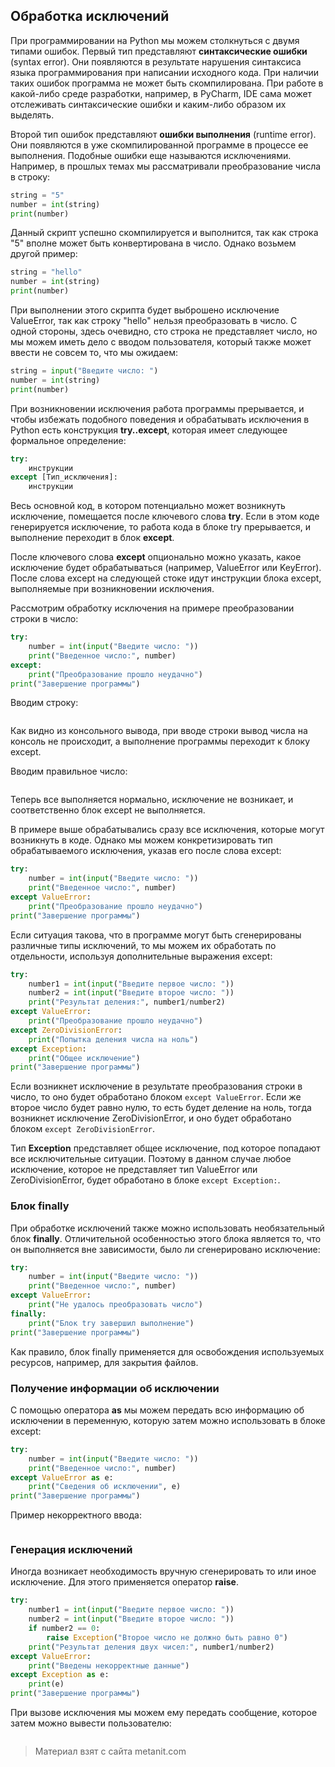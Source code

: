 ## Обработка исключений

При программировании на Python мы можем столкнуться с двумя типами ошибок. Первый тип представляют **синтаксические ошибки** (syntax error). Они появляются в результате нарушения синтаксиса языка программирования при написании исходного кода. При наличии таких ошибок программа не может быть скомпилирована. При работе в какой-либо среде разработки, например, в PyCharm, IDE сама может отслеживать синтаксические ошибки и каким-либо образом их выделять.

Второй тип ошибок представляют **ошибки выполнения** (runtime error). Они появляются в уже скомпилированной программе в процессе ее выполнения. Подобные ошибки еще называются исключениями. Например, в прошлых темах мы рассматривали преобразование числа в строку:

```py
string = "5"
number = int(string)
print(number)
```

Данный скрипт успешно скомпилируется и выполнится, так как строка "5" вполне может быть конвертирована в число. Однако возьмем другой пример:

```py
string = "hello"
number = int(string)
print(number)
```

При выполнении этого скрипта будет выброшено исключение ValueError, так как строку "hello" нельзя преобразовать в число. С одной стороны, здесь очевидно, сто строка не представляет число, но мы можем иметь дело с вводом пользователя, который также может ввести не совсем то, что мы ожидаем:

```py
string = input("Введите число: ")
number = int(string)
print(number)
```

При возникновении исключения работа программы прерывается, и чтобы избежать подобного поведения и обрабатывать исключения в Python есть конструкция **try..except**, которая имеет следующее формальное определение:

```py
try:
    инструкции
except [Тип_исключения]:
    инструкции
```

Весь основной код, в котором потенциально может возникнуть исключение, помещается после ключевого слова **try**. Если в этом коде генерируется исключение, то работа кода в блоке try прерывается, и выполнение переходит в блок **except**.

После ключевого слова **except** опционально можно указать, какое исключение будет обрабатываться (например, ValueError или KeyError). После слова except на следующей стоке идут инструкции блока except, выполняемые при возникновении исключения.

Рассмотрим обработку исключения на примере преобразовании строки в число:

```py
try:
    number = int(input("Введите число: "))
    print("Введенное число:", number)
except:
    print("Преобразование прошло неудачно")
print("Завершение программы")
```

Вводим строку:

```

```

Как видно из консольного вывода, при вводе строки вывод числа на консоль не происходит, а выполнение программы переходит к блоку except.

Вводим правильное число:

```

```

Теперь все выполняется нормально, исключение не возникает, и соответственно блок except не выполняется.

В примере выше обрабатывались сразу все исключения, которые могут возникнуть в коде. Однако мы можем конкретизировать тип обрабатываемого исключения, указав его после слова except:

```py
try:
    number = int(input("Введите число: "))
    print("Введенное число:", number)
except ValueError:
    print("Преобразование прошло неудачно")
print("Завершение программы")
```

Если ситуация такова, что в программе могут быть сгенерированы различные типы исключений, то мы можем их обработать по отдельности, используя дополнительные выражения except:

```py
try:
    number1 = int(input("Введите первое число: "))
    number2 = int(input("Введите второе число: "))
    print("Результат деления:", number1/number2)
except ValueError:
    print("Преобразование прошло неудачно")
except ZeroDivisionError:
    print("Попытка деления числа на ноль")
except Exception:
    print("Общее исключение")
print("Завершение программы")
```

Если возникнет исключение в результате преобразования строки в число, то оно будет обработано блоком `except ValueError`. Если же второе число будет равно нулю, то есть будет деление на ноль, тогда возникнет исключение ZeroDivisionError, и оно будет обработано блоком `except ZeroDivisionError`.

Тип **Exception** представляет общее исключение, под которое попадают все исключительные ситуации. Поэтому в данном случае любое исключение, которое не представляет тип ValueError или ZeroDivisionError, будет обработано в блоке `except Exception:`.

### Блок finally

При обработке исключений также можно использовать необязательный блок **finally**. Отличительной особенностью этого блока является то, что он выполняется вне зависимости, было ли сгенерировано исключение:

```py
try:
    number = int(input("Введите число: "))
    print("Введенное число:", number)
except ValueError:
    print("Не удалось преобразовать число")
finally:
    print("Блок try завершил выполнение")
print("Завершение программы")
```

Как правило, блок finally применяется для освобождения используемых ресурсов, например, для закрытия файлов.

### Получение информации об исключении

С помощью оператора **as** мы можем передать всю информацию об исключении в переменную, которую затем можно использовать в блоке except:

```py
try:
    number = int(input("Введите число: "))
    print("Введенное число:", number)
except ValueError as e:
    print("Сведения об исключении", e)
print("Завершение программы")
```

Пример некорректного ввода:

```

```

### Генерация исключений

Иногда возникает необходимость вручную сгенерировать то или иное исключение. Для этого применяется оператор **raise**.

```py
try:
    number1 = int(input("Введите первое число: "))
    number2 = int(input("Введите второе число: "))
    if number2 == 0:
        raise Exception("Второе число не должно быть равно 0")
    print("Результат деления двух чисел:", number1/number2)
except ValueError:
    print("Введены некорректные данные")
except Exception as e:
    print(e)
print("Завершение программы")
```

При вызове исключения мы можем ему передать сообщение, которое затем можно вывести пользователю:

```

```


> Материал взят с сайта metanit.com